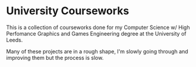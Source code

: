 # University Courseworks
This is a collection of courseworks done for my Computer Science w/ High Perfomance Graphics and Games Engineering degree at the University of Leeds.

Many of these projects are in a rough shape, I'm slowly going through and improving them but the process is slow.
